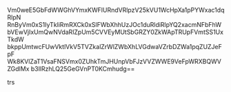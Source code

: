Vm0weE5GbFdWWGhVYmxKWFlURndVRlpzV25kVU1WcHpXa1pPYWxac1dqRlpN
RnByVm0xS1IyTkliRmRXCk0xSlFWbXhhUzJOc1duRldiRlpYQ2xacmNFbFhW
bVEwVjIxUmQwNVdaRlZpUm5CVVEyMUtSbGRZY0ZkWApTRUpFVmtSS1UxTkdW
bkppUmtwcFUwVktlVkV5TVZkalZrWlZWbXhLVGdwaVZrbDZWa1pqZUZJeFpF
Wk8KVlZaT1VsaFNSVmx0ZUhkTmJHUnpVbFJzVVZWWE9VeFpWRXBQWVZGdlMx
b3llRzhLQ25GeGVnPT0KCmhudg==

trs